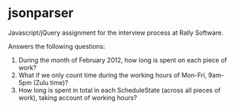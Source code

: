 jsonparser
==========

Javascript/jQuery assignment for the interview process at Rally Software.

Answers the following questions:

1.  During the month of February 2012, how long is spent on each piece of work?
2.  What if we only count time during the working hours of Mon-Fri, 9am-5pm (Zulu 
time)?
3.  How long is spent in total in each ScheduleState (across all pieces of work), 
taking account of working hours?
